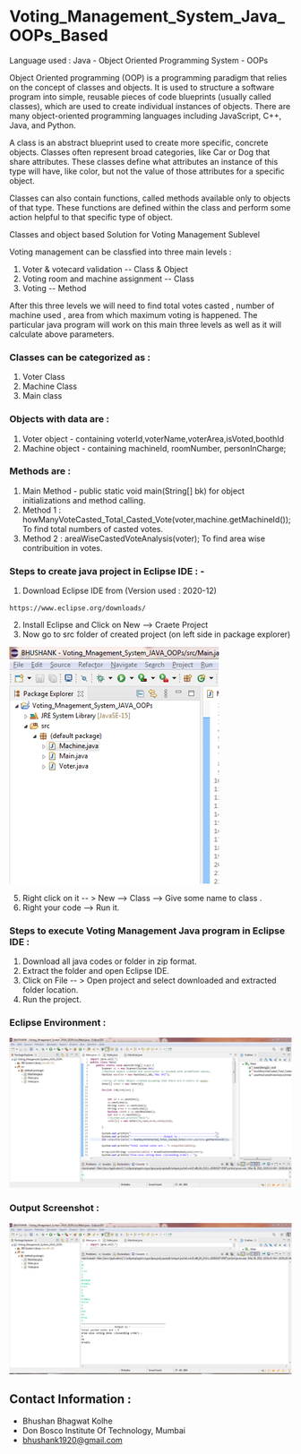 # Voting_Management_System_Java_OOPs_Based
Language used : Java - Object Oriented Programming System - OOPs

Object Oriented programming (OOP) is a programming paradigm that relies on the concept of classes and objects. It is used to structure a software program into simple, reusable pieces of code blueprints (usually called classes), which are used to create individual instances of objects. There are many object-oriented programming languages including JavaScript, C++, Java, and Python.

A class is an abstract blueprint used to create more specific, concrete objects. Classes often represent broad categories, like Car or Dog that share attributes. These classes define what attributes an instance of this type will have, like color, but not the value of those attributes for a specific object.

Classes can also contain functions, called methods available only to objects of that type. These functions are defined within the class and perform some action helpful to that specific type of object.

Classes and object based Solution for Voting Management Sublevel

Voting management can be classfied into three main levels : 
1. Voter & votecard validation -- Class & Object
2. Voting room and machine assignment --  Class
3. Voting -- Method

After this three levels we will need to find total votes casted , number of machine used , area from which maximum voting is happened.
The particular java program will work on this main three levels as well as it will calculate above parameters.

### Classes can be categorized as :   
1. Voter Class
2. Machine Class
3. Main class

### Objects with data are : 
1. Voter object - containing voterId,voterName,voterArea,isVoted,boothId
2. Machine object - containing machineId, roomNumber, personInCharge;

### Methods are :
1. Main Method - public static void main(String[] bk)   for object initializations and method calling.
2. Method 1 : howManyVoteCasted_Total_Casted_Vote(voter,machine.getMachineId());   To find total numbers of casted votes.
3. Method 2 : areaWiseCastedVoteAnalysis(voter);  To find area wise contribuition in votes.

### Steps to create java project in Eclipse IDE : - 

1. Download Eclipse IDE from    (Version used : 2020-12)
```
https://www.eclipse.org/downloads/
```

2. Install Eclipse and Click on New --> Craete Project
3. Now go to src folder of created project (on left side in package explorer)

<img src="https://github.com/BhushanKolhe1920/Voting_Management_System_Java_OOPs_Based/blob/main/All_Images/Program_Explorer.PNG">

5. Right click on it -- > New --> Class  --> Give some name to class .
6. Right your code --> Run it.


### Steps to execute Voting Management Java program in Eclipse IDE :

1. Download all java codes or folder in zip format.
2. Extract the folder and open Eclipse IDE.
3. Click on File -- > Open project and select downloaded and extracted folder location.
4. Run the project.


### Eclipse Environment :

<img src="https://github.com/BhushanKolhe1920/Voting_Management_System_Java_OOPs_Based/blob/main/All_Images/1.PNG">

### Output Screenshot : 

<img src="https://github.com/BhushanKolhe1920/Voting_Management_System_Java_OOPs_Based/blob/main/All_Images/2.PNG">

## Contact Information : 

- Bhushan Bhagwat Kolhe
- Don Bosco Institute Of Technology, Mumbai
- bhushank1920@gmail.com
